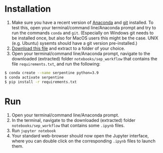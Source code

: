 # Installation 
1. Make sure you have a recent version of [Anaconda](https://www.anaconda.com/products/distribution) and [git](https://github.com/git-guides/install-git) installed. To test this, open your terminal/command line/Anaconda prompt and try to run the commands `conda` and `git`. (Especially on Windows git needs to be installed once, but also for MacOS users this might be the case. UNIX (e.g. Ubuntu) sysemts should have a git version pre-installed.) 
3. [Download this file](https://github.com/serpentine-h2020/serpentine/archive/refs/heads/main.zip) and extract to a folder of your choice.
4. Open your terminal/command line/Anaconda prompt, navigate to the downloaded (extracted) folder `notebooks/sep_workflow` that contains the file `requirements.txt`, and run the following:

``` bash
$ conda create --name serpentine python=3.9
$ conda activate serpentine
$ pip install -r requirements.txt
```


# Run 
1. Open your terminal/command line/Anaconda prompt.
2. In the terminal, navigate to the downloaded (extracted) folder `notebooks/sep_workflow` that contains some `.ipynb` files.
3. Run `jupyter notebook`
4. Your standard web-browser should now open the Jupyter interface, where you can double click on the corresponding `.ipynb` files to launch them.
